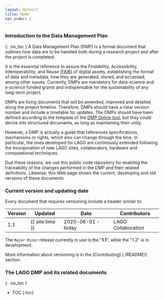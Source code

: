```yaml
---
layout: default
title: Home
nav_order: 1
---
```


### Introduction to the Data Management Plan
{: .no_toc }
A Data Management Plan (DMP) is a formal document that outlines how data are to be handled both during a research project and after the project is completed. 

It is the essential reference to assure the Findability, Accessibility, Interoperability, and Reuse [(FAIR)](https://www.go-fair.org/fair-principles/) of digital assets, establishing the format of data and metadata, how they are generated, stored, and accessed, among other issues. Currently, DMPs are mandatory for data-science and e-science funded grants and indispensable for the sustainability of any long-term project.

DMPs are living documents that will be amended, improved and detailed along the project timeline. Therefore, DMPs should have a clear version number and include a timetable for updates. The DMPs should have been defined according to the template of the [DMP Online tool](https://dmponline.dcc.ac.uk/), but they could derive into structured documents, as long as maintaining their unity.

However, a DMP is actually a guide that references specifications, mechanisms or rights, which also can change through the time. In particular, the ones developed for LAGO are continously extended following the incorporation of new LAGO sites, collaborators, hardware and computational techniques.  

Due these reasons, we use this public code repository for enabling the traceability of the changes performed in the DMP and their related definitions. Likewise, this Web page shows the current, developing and old versions of these documents.  

### Current version and updating date

Every document that requires versioning include a header similar to:

|Version| Updated | Date |Contributors|
|-------|---------|------|------------|
| 1.1   | {{ site.time }} | 2020-06-01 - today | LAGO Collaboration |

The `Major.Minor` release currently in use is the "**1.1**", while the "1.2" is in development.

More information about versioning is in the [Contributing] (./README/) section.

### The LAGO DMP and its related documents
{: .no_toc }

- TOC 
{:toc}
